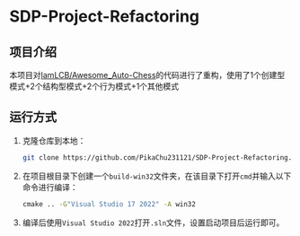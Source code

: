 # SDP-Project-Refactoring

## 项目介绍

本项目对[IamLCB/Awesome_Auto-Chess](https://github.com/IamLCB/Awesome_Auto-Chess)的代码进行了重构，使用了1个创建型模式+2个结构型模式+2个行为模式+1个其他模式

## 运行方式

1. 克隆仓库到本地：

   ```bash
   git clone https://github.com/PikaChu231121/SDP-Project-Refactoring.git
   ```

2. 在项目根目录下创建一个`build-win32`文件夹，在该目录下打开`cmd`并输入以下命令进行编译：

   ```cmd
   cmake .. -G"Visual Studio 17 2022" -A win32
   ```

3. 编译后使用`Visual Studio 2022`打开`.sln`文件，设置启动项目后运行即可。

